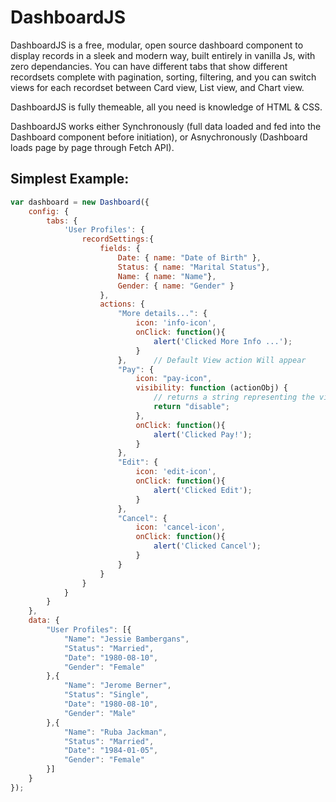 # DashboardJS

DashboardJS is a free, modular, open source dashboard component to display records in a sleek and modern way, built entirely in vanilla Js, with zero dependancies. 
You can have different tabs that show different recordsets complete with pagination, sorting, filtering, and you can switch views for each recordset between Card view, List view, and Chart view.

DashboardJS is fully themeable, all you need is knowledge of HTML & CSS.

DashboardJS works either Synchronously (full data loaded and fed into the Dashboard component before initiation), or Asnychronously (Dashboard loads page by page through Fetch API).

Simplest Example:
----------
```javascript
var dashboard = new Dashboard({
	config: {
		tabs: {
			'User Profiles': {
				recordSettings:{
					fields: {
						Date: { name: "Date of Birth" },
						Status: { name: "Marital Status"},
						Name: {	name: "Name"},
						Gender: { name: "Gender" }
					},
					actions: {
						"More details...": {
							icon: 'info-icon',
							onClick: function(){
								alert('Clicked More Info ...');
							}
						},  	// Default View action Will appear
						"Pay": {
							icon: "pay-icon",
							visibility: function (actionObj) {
								// returns a string representing the visibility
								return "disable";
							},
							onClick: function(){
								alert('Clicked Pay!');
							}
						},
						"Edit": {
							icon: 'edit-icon',
							onClick: function(){
								alert('Clicked Edit');
							}
						},
						"Cancel": {
							icon: 'cancel-icon',
							onClick: function(){
								alert('Clicked Cancel');
							}
						}
					}
				}
			}
		}
	},
	data: {
		"User Profiles": [{
			"Name": "Jessie Bambergans",
			"Status": "Married",
			"Date": "1980-08-10",
			"Gender": "Female"
		},{
			"Name": "Jerome Berner",
			"Status": "Single",
			"Date": "1980-08-10",
			"Gender": "Male"
		},{
			"Name": "Ruba Jackman",
			"Status": "Married",
			"Date": "1984-01-05",
			"Gender": "Female"
		}]
	}
});
```
